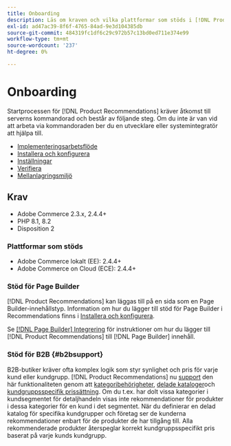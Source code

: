 ```yaml
---
title: Onboarding
description: Läs om kraven och vilka plattformar som stöds i [!DNL Product Recommendations].
exl-id: ad47ac39-8f6f-4765-84ad-9e3d104385db
source-git-commit: 484319fc1df6c29c972b57c13bd0ed711e374e99
workflow-type: tm+mt
source-wordcount: '237'
ht-degree: 0%

---
```


# Onboarding

Startprocessen för [!DNL Product Recommendations] kräver åtkomst till serverns kommandorad och består av följande steg. Om du inte är van vid att arbeta via kommandoraden ber du en utvecklare eller systemintegratör att hjälpa till.

- [Implementeringsarbetsflöde](implementation-workflow.md)
- [Installera och konfigurera](install-configure.md)
- [Inställningar](settings.md)
- [Verifiera](verify.md)
- [Mellanlagringsmiljö](staging-environment.md)

## Krav

- Adobe Commerce 2.3.x, 2.4.4+
- PHP 8.1, 8.2
- Disposition 2

### Plattformar som stöds

- Adobe Commerce lokalt (EE): 2.4.4+
- Adobe Commerce on Cloud (ECE): 2.4.4+

### Stöd för Page Builder

[!DNL Product Recommendations] kan läggas till på en sida som en Page Builder-innehållstyp. Information om hur du lägger till stöd för Page Builder i Recommendations finns i [Installera och konfigurera](install-configure.md).

Se [[!DNL Page Builder] Integrering](page-builder.md) för instruktioner om hur du lägger till [!DNL Product Recommendations] till [!DNL Page Builder] innehåll.

### Stöd för B2B {#b2bsupport}

B2B-butiker kräver ofta komplex logik som styr synlighet och pris för varje kund eller kundgrupp. [!DNL Product Recommendations] nu [support](release-notes.md) den här funktionaliteten genom att [kategoribehörigheter](https://experienceleague.adobe.com/docs/commerce-admin/catalog/categories/category-permissions.html), [delade kataloger](https://experienceleague.adobe.com/docs/commerce-admin/b2b/shared-catalogs/catalog-shared.html)och [kundgruppsspecifik prissättning](https://experienceleague.adobe.com/docs/commerce-admin/catalog/products/pricing/pricing-advanced.html). Om du t.ex. har dolt vissa kategorier i kundsegmentet för detaljhandeln visas inte rekommendationer för produkter i dessa kategorier för en kund i det segmentet. När du definierar en delad katalog för specifika kundgrupper och företag ser de kunderna rekommendationer enbart för de produkter de har tillgång till. Alla rekommenderade produkter återspeglar korrekt kundgruppsspecifikt pris baserat på varje kunds kundgrupp.
